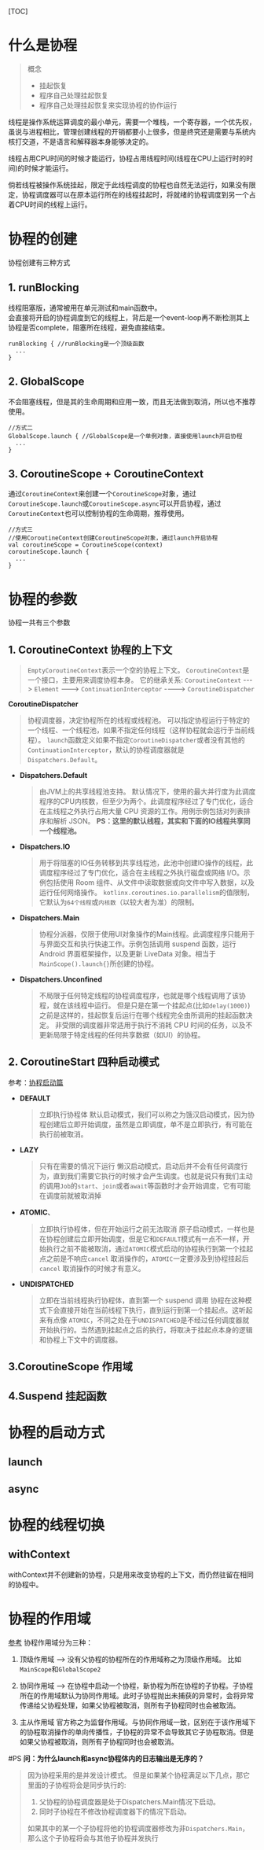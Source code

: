 [TOC]
# 什么是协程
> 概念
> * 挂起恢复
> * 程序自己处理挂起恢复
> * 程序自己处理挂起恢复来实现协程的协作运行

线程是操作系统运算调度的最小单元，需要一个堆栈，一个寄存器，一个优先权，虽说与进程相比，管理创建线程的开销都要小上很多，但是终究还是需要与系统内核打交道，不是语言和解释器本身能够决定的。  

线程占用CPU时间的时候才能运行，协程占用线程时间(线程在CPU上运行时的时间)的时候才能运行。  

倘若线程被操作系统挂起，限定于此线程调度的协程也自然无法运行，如果没有限定，协程调度器可以在原本运行所在的线程挂起时，将就绪的协程调度到另一个占着CPU时间的线程上运行。
# 协程的创建
协程创建有三种方式

## 1. runBlocking
线程阻塞版，通常被用在单元测试和main函数中。  
会直接将开启的协程调度到它的线程上，背后是一个event-loop再不断检测其上协程是否complete，阻塞所在线程，避免直接结束。 
```
runBlocking { //runBlocking是一个顶级函数
  ...
}
```
## 2. GlobalScope
不会阻塞线程，但是其的生命周期和应用一致，而且无法做到取消，所以也不推荐使用。
```
//方式二
GlobalScope.launch { //GlobalScope是一个单例对象，直接使用launch开启协程
  ...
}
```
## 3. CoroutineScope + CoroutineContext
通过`CoroutineContext`来创建一个`CoroutineScope`对象，通过`CoroutineScope.launch`或`CoroutineScope.async`可以开启协程，通过`CoroutineContext`也可以控制协程的生命周期，推荐使用。
```
//方式三
//使用CoroutineContext创建CoroutineScope对象，通过launch开启协程
val coroutineScope = CoroutineScope(context) 
coroutineScope.launch {
  ...
}
```

# 协程的参数
 协程一共有三个参数  
## 1. CoroutineContext 协程的上下文
  > `EmptyCoroutineContext`表示一个空的协程上下文。
  `CoroutineContext`是一个接口，主要用来调度协程本身。
  它的继承关系:
  `CoroutineContext` ---> `Element` ---> 
  `ContinuationInterceptor` ----> `CoroutineDispatcher`

**CoroutineDispatcher**
> 协程调度器，决定协程所在的线程或线程池。
可以指定协程运行于特定的一个线程、一个线程池，如果不指定任何线程（这样协程就会运行于当前线程）。
`launch`函数定义如果不指定`CoroutineDispatcher`或者没有其他的`ContinuationInterceptor`，默认的协程调度器就是`Dispatchers.Default`。

  * **Dispatchers.Default**
    > 由JVM上的共享线程池支持。 默认情况下，使用的最大并行度为此调度程序的CPU内核数，但至少为两个。此调度程序经过了专门优化，适合在主线程之外执行占用大量 CPU 资源的工作。用例示例包括对列表排序和解析 JSON。 
    **PS：这里的默认线程，其实和下面的IO线程共享同一个线程池。**

  * **Dispatchers.IO**
    > 用于将阻塞的IO任务转移到共享线程池，此池中创建IO操作的线程，此调度程序经过了专门优化，适合在主线程之外执行磁盘或网络 I/O。示例包括使用 Room 组件、从文件中读取数据或向文件中写入数据，以及运行任何网络操作。 
    `kotlinx.coroutines.io.parallelism`的值限制，它默认为`64个线程`或`内核数`（以较大者为准）的限制。
    
  * **Dispatchers.Main**
    > 协程分派器，仅限于使用UI对象操作的Main线程。此调度程序只能用于与界面交互和执行快速工作。示例包括调用 suspend 函数，运行 Android 界面框架操作，以及更新 LiveData 对象。相当于`MainScope().launch{}`所创建的协程。  

  * **Dispatchers.Unconfined**
    > 不局限于任何特定线程的协程调度程序，也就是哪个线程调用了该协程，就在该线程中运行。
    但是只是在第一个挂起点(比如`delay(1000)`)之前是这样的，挂起恢复后运行在哪个线程完全由所调用的挂起函数决定。
    非受限的调度器非常适用于执行不消耗 CPU 时间的任务，以及不更新局限于特定线程的任何共享数据（如UI）的协程。

## 2. CoroutineStart 四种启动模式
参考：[协程启动篇](https://mp.weixin.qq.com/s/nE2fW5ZBkbX2z_JeQmqkrA)  
  * **DEFAULT**
    > 立即执行协程体
    > 默认启动模式，我们可以称之为饿汉启动模式，因为协程创建后立即开始调度，虽然是立即调度，单不是立即执行，有可能在执行前被取消。
  * **LAZY**
    > 只有在需要的情况下运行
    > 懒汉启动模式，启动后并不会有任何调度行为，直到我们需要它执行的时候才会产生调度。也就是说只有我们主动的调用`Job`的`start`、`join`或者`await`等函数时才会开始调度，它有可能在调度前就被取消掉
  * **ATOMIC**、
    >立即执行协程体，但在开始运行之前无法取消
    > 原子启动模式，一样也是在协程创建后立即开始调度，但是它和`DEFAULT`模式有一点不一样，开始执行之前不能被取消，通过`ATOMIC`模式启动的协程执行到第一个挂起点之前是不响应`cancel` 取消操作的，`ATOMIC`一定要涉及到协程挂起后`cancel` 取消操作的时候才有意义。
  * **UNDISPATCHED**
    > 立即在当前线程执行协程体，直到第一个 suspend 调用
    > 协程在这种模式下会直接开始在当前线程下执行，直到运行到第一个挂起点。这听起来有点像 `ATOMIC`，不同之处在于`UNDISPATCHED`是不经过任何调度器就开始执行的。当然遇到挂起点之后的执行，将取决于挂起点本身的逻辑和协程上下文中的调度器。
    >
## 3.CoroutineScope 作用域
## 4.Suspend 挂起函数

# 协程的启动方式
## launch
## async

# 协程的线程切换
## withContext
withContext并不创建新的协程，只是用来改变协程的上下文，而仍然驻留在相同的协程中。

# 协程的作用域
[参考](https://juejin.cn/post/6953287252373930021)
协程作用域分为三种：
1. 顶级作用域 --> 没有父协程的协程所在的作用域称之为顶级作用域。 比如`MainScope`和`GlobalScope2` 
>
2. 协同作用域 --> 在协程中启动一个协程，新协程为所在协程的子协程。子协程所在的作用域默认为协同作用域。此时子协程抛出未捕获的异常时，会将异常传递给父协程处理，如果父协程被取消，则所有子协程同时也会被取消。
>
3. 主从作用域 官方称之为监督作用域。与协同作用域一致，区别在于该作用域下的协程取消操作的单向传播性，子协程的异常不会导致其它子协程取消。但是如果父协程被取消，则所有子协程同时也会被取消。

#PS
**问：为什么launch和async协程体内的日志输出是无序的？**
>因为协程采用的是并发设计模式。
但是如果某个协程满足以下几点，那它里面的子协程将会是同步执行的:
>1. 父协程的协程调度器是处于Dispatchers.Main情况下启动。
>2. 同时子协程在不修改协程调度器下的情况下启动。    
>
>如果其中的某一个子协程将他的协程调度器修改为非`Dispatchers.Main`，那么这个子协程将会与其他子协程并发执行

